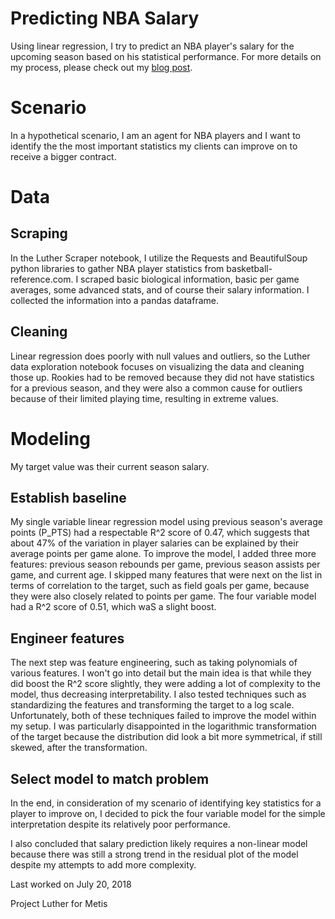 # Predicting NBA Salary

Using linear regression, I try to predict an NBA player's salary for the upcoming season based on his statistical performance. For more details on my process, please check out my [blog post](https://douglas-l.github.io/grass_analytics/journal/Prediciting-NBA-Salary.html).

# Scenario

In a hypothetical scenario, I am an agent for NBA players and I want to identify the the most important statistics my clients can improve on to receive a bigger contract. 

# Data

## Scraping

In the Luther Scraper notebook, I utilize the Requests and BeautifulSoup python libraries to gather NBA player statistics from basketball-reference.com.  I scraped basic biological information, basic per game averages, some advanced stats, and of course their salary information. I collected the information into a pandas dataframe.

## Cleaning

Linear regression does poorly with null values and outliers, so the Luther data exploration notebook focuses on visualizing the data and cleaning those up. Rookies had to be removed because they did not have statistics for a previous season, and they were also a common cause for outliers because of their limited playing time, resulting in extreme values. 

# Modeling

My target value was their current season salary. 

## Establish baseline

My single variable linear regression model using previous season's average points (P_PTS) had a respectable R^2 score of 0.47, which suggests that about 47% of the variation in player salaries can be explained by their average points per game alone. To improve the model, I added three more features: previous season rebounds per game, previous season assists per game, and current age. I skipped many features that were next on the list in terms of correlation to the target, such as field goals per game, because they were also closely related to points per game. The four variable model had a R^2 score of 0.51, which waS a slight boost.   
  
## Engineer features 

The next step was feature engineering, such as taking polynomials of various features. I won't go into detail but the main idea is that while they did boost the R^2 score slightly, they were adding a lot of complexity to the model, thus decreasing interpretability. I also tested techniques such as standardizing the features and transforming the target to a log scale. Unfortunately, both of these techniques failed to improve the model within my setup. I was particularly disappointed in the logarithmic transformation of the target because the distribution did look a bit more symmetrical, if still skewed, after the transformation.   

## Select model to match problem

In the end, in consideration of my scenario of identifying key statistics for a player to improve on, I decided to pick the four variable model for the simple interpretation despite its relatively poor performance. 

I also concluded that salary prediction likely requires a non-linear model because there was still a strong trend in the residual plot of the model despite my attempts to add more complexity.






Last worked on July 20, 2018

Project Luther for Metis